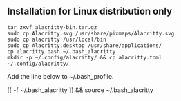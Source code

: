 ## Installation for Linux distribution only
    tar zxvf alacritty-bin.tar.gz
    sudo cp Alacritty.svg /usr/share/pixmaps/Alacritty.svg
    sudo cp alacritty /usr/local/bin
    sudo cp Alacritty.desktop /usr/share/applications/
    cp alacritty.bash ~/.bash_alacritty
    mkdir -p ~/.config/alacritty/ && cp alacritty.toml ~/.config/alacritty/

<p>Add the line below to ~/.bash_profile.</p>
    [[ -f ~/.bash_alacritty ]] && source ~/.bash_alacritty